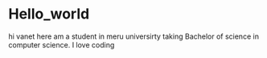 # Hello_world
hi
vanet here
am a student in meru universirty taking Bachelor of science in computer science.
I love coding
